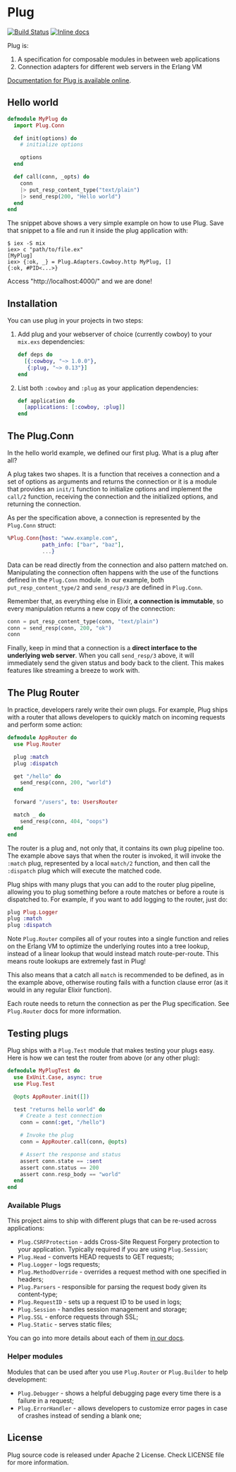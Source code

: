 # Plug

[![Build Status](https://travis-ci.org/elixir-lang/plug.svg?branch=master)](https://travis-ci.org/elixir-lang/plug)
[![Inline docs](http://inch-ci.org/github/elixir-lang/plug.svg?branch=master)](http://inch-ci.org/github/elixir-lang/plug)

Plug is:

1. A specification for composable modules in between web applications
2. Connection adapters for different web servers in the Erlang VM

[Documentation for Plug is available online](http://hexdocs.pm/plug/).

## Hello world

```elixir
defmodule MyPlug do
  import Plug.Conn

  def init(options) do
    # initialize options

    options
  end

  def call(conn, _opts) do
    conn
    |> put_resp_content_type("text/plain")
    |> send_resp(200, "Hello world")
  end
end
```

The snippet above shows a very simple example on how to use Plug. Save that snippet to a file and run it inside the plug application with:

    $ iex -S mix
    iex> c "path/to/file.ex"
    [MyPlug]
    iex> {:ok, _} = Plug.Adapters.Cowboy.http MyPlug, []
    {:ok, #PID<...>}

Access "http://localhost:4000/" and we are done!

## Installation

You can use plug in your projects in two steps:

1. Add plug and your webserver of choice (currently cowboy) to your `mix.exs` dependencies:

    ```elixir
    def deps do
      [{:cowboy, "~> 1.0.0"},
       {:plug, "~> 0.13"}]
    end
    ```

2. List both `:cowboy` and `:plug` as your application dependencies:

    ```elixir
    def application do
      [applications: [:cowboy, :plug]]
    end
    ```

## The Plug.Conn

In the hello world example, we defined our first plug. What is a plug after all?

A plug takes two shapes. It is a function that receives a connection and a set of options as arguments and returns the connection or it is a module that provides an `init/1` function to initialize options and implement the `call/2` function, receiving the connection and the initialized options, and returning the connection.

As per the specification above, a connection is represented by the `Plug.Conn` struct:

```elixir
%Plug.Conn{host: "www.example.com",
           path_info: ["bar", "baz"],
           ...}
```

Data can be read directly from the connection and also pattern matched on. Manipulating the connection often happens with the use of the functions defined in the `Plug.Conn` module. In our example, both `put_resp_content_type/2` and `send_resp/3` are defined in `Plug.Conn`.

Remember that, as everything else in Elixir, **a connection is immutable**, so every manipulation returns a new copy of the connection:

```elixir
conn = put_resp_content_type(conn, "text/plain")
conn = send_resp(conn, 200, "ok")
conn
```

Finally, keep in mind that a connection is a **direct interface to the underlying web server**. When you call `send_resp/3` above, it will immediately send the given status and body back to the client. This makes features like streaming a breeze to work with.

## The Plug Router

In practice, developers rarely write their own plugs. For example, Plug ships with a router that allows developers to quickly match on incoming requests and perform some action:

```elixir
defmodule AppRouter do
  use Plug.Router

  plug :match
  plug :dispatch

  get "/hello" do
    send_resp(conn, 200, "world")
  end

  forward "/users", to: UsersRouter

  match _ do
    send_resp(conn, 404, "oops")
  end
end
```

The router is a plug and, not only that, it contains its own plug pipeline too. The example above says that when the router is invoked, it will invoke the `:match` plug, represented by a local `match/2` function, and then call the `:dispatch` plug which will execute the matched code.

Plug ships with many plugs that you can add to the router plug pipeline, allowing you to plug something before a route matches or before a route is dispatched to. For example, if you want to add logging to the router, just do:

```elixir
plug Plug.Logger
plug :match
plug :dispatch
```

Note `Plug.Router` compiles all of your routes into a single function and relies on the Erlang VM to optimize the underlying routes into a tree lookup, instead of a linear lookup that would instead match route-per-route. This means route lookups are extremely fast in Plug!

This also means that a catch all `match` is recommended to be defined, as in the example above, otherwise routing fails with a function clause error (as it would in any regular Elixir function).

Each route needs to return the connection as per the Plug specification. See `Plug.Router` docs for more information.

## Testing plugs

Plug ships with a `Plug.Test` module that makes testing your plugs easy. Here is how we can test the router from above (or any other plug):

```elixir
defmodule MyPlugTest do
  use ExUnit.Case, async: true
  use Plug.Test

  @opts AppRouter.init([])

  test "returns hello world" do
    # Create a test connection
    conn = conn(:get, "/hello")

    # Invoke the plug
    conn = AppRouter.call(conn, @opts)

    # Assert the response and status
    assert conn.state == :sent
    assert conn.status == 200
    assert conn.resp_body == "world"
  end
end
```

### Available Plugs

This project aims to ship with different plugs that can be re-used across applications:

  * `Plug.CSRFProtection` - adds Cross-Site Request Forgery protection to your application. Typically required if you are using `Plug.Session`;
  * `Plug.Head` - converts HEAD requests to GET requests;
  * `Plug.Logger` - logs requests;
  * `Plug.MethodOverride` - overrides a request method with one specified in headers;
  * `Plug.Parsers` - responsible for parsing the request body given its content-type;
  * `Plug.RequestID` - sets up a request ID to be used in logs;
  * `Plug.Session` - handles session management and storage;
  * `Plug.SSL` - enforce requests through SSL;
  * `Plug.Static` - serves static files;

You can go into more details about each of them [in our docs](http://hexdocs.pm/plug/).

### Helper modules

Modules that can be used after you use `Plug.Router` or `Plug.Builder` to help development:

  * `Plug.Debugger` - shows a helpful debugging page every time there is a failure in a request;
  * `Plug.ErrorHandler` - allows developers to customize error pages in case of crashes instead of sending a blank one;

## License

Plug source code is released under Apache 2 License.
Check LICENSE file for more information.
